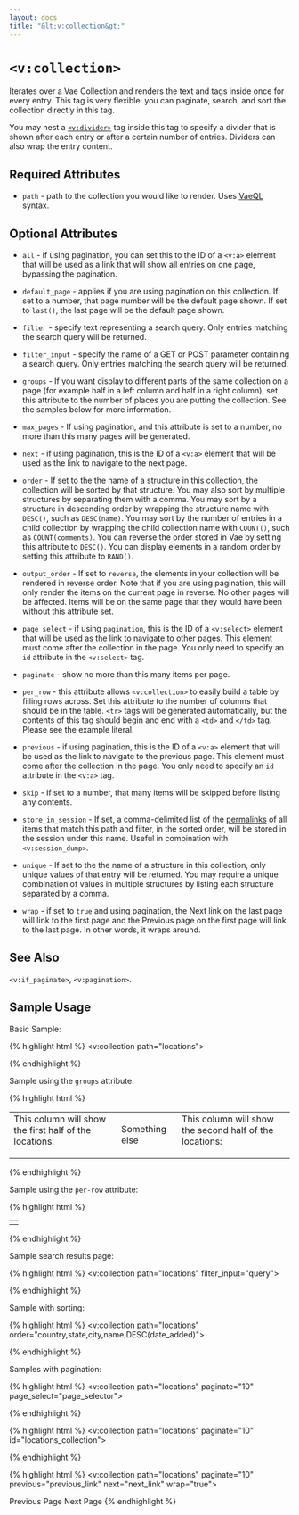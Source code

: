```yaml
---
layout: docs
title: "&lt;v:collection&gt;"
---
```


# `<v:collection>`

Iterates over a Vae Collection and renders the text and tags inside once
for every entry. This tag is very flexible: you can paginate, search,
and sort the collection directly in this tag.

You may nest a [`<v:divider>`](/v_divider/) tag inside this tag to
specify a divider that is shown after each entry or after a certain
number of entries. Dividers can also wrap the entry content.

## Required Attributes

-   `path` - path to the collection you would like to render. Uses
    [VaeQL](/vaeql/) syntax.

## Optional Attributes

-   `all` - if using pagination, you can set this to the ID of a `<v:a>`
    element that will be used as a link that will show all entries on
    one page, bypassing the pagination.

-   `default_page` - applies if you are using pagination on
    this collection. If set to a number, that page number will be the
    default page shown. If set to `last()`, the last page will be the
    default page shown.

-   `filter` - specify text representing a search query. Only entries
    matching the search query will be returned.

-   `filter_input` - specify the name of a GET or POST parameter
    containing a search query. Only entries matching the search query
    will be returned.

-   `groups` - If you want display to different parts of the same
    collection on a page (for example half in a left column and half in
    a right column), set this attribute to the number of places you are
    putting the collection. See the samples below for more information.

-   `max_pages` - If using pagination, and this attribute is set to a
    number, no more than this many pages will be generated.

-   `next` - if using pagination, this is the ID of a `<v:a>` element
    that will be used as the link to navigate to the next page.

-   `order` - If set to the the name of a structure in this collection,
    the collection will be sorted by that structure. You may also sort
    by multiple structures by separating them with a comma. You may sort
    by a structure in descending order by wrapping the structure name
    with `DESC()`, such as `DESC(name)`. You may sort by the number of
    entries in a child collection by wrapping the child collection name
    with `COUNT()`, such as `COUNT(comments)`. You can reverse the order
    stored in Vae by setting this attribute to `DESC()`. You can display
    elements in a random order by setting this attribute to `RAND()`.

-   `output_order` - If set to `reverse`, the elements in your
    collection will be rendered in reverse order. Note that if you are
    using pagination, this will only render the items on the current
    page in reverse. No other pages will be affected. Items will be on
    the same page that they would have been without this attribute set.

-   `page_select` - if using `pagination`, this is the ID of a
    `<v:select>` element that will be used as the link to navigate to
    other pages. This element must come after the collection in
    the page. You only need to specify an `id` attribute in the
    `<v:select>` tag.

-   `paginate` - show no more than this many items per page.

-   `per_row` - this attribute allows `<v:collection>` to easily build a
    table by filling rows across. Set this attribute to the number of
    columns that should be in the table. `<tr>` tags will be generated
    automatically, but the contents of this tag should begin and end
    with a `<td>` and `</td>` tag. Please see the example literal.

-   `previous` - if using pagination, this is the ID of a `<v:a>`
    element that will be used as the link to navigate to the
    previous page. This element must come after the collection in
    the page. You only need to specify an `id` attribute in the
    `<v:a>` tag.

-   `skip` - if set to a number, that many items will be skipped before
    listing any contents.

-   `store_in_session` - If set, a comma-delimited list of the
    [permalinks](/permalinks/) of all items that match this path and
    filter, in the sorted order, will be stored in the session under
    this name. Useful in combination with `<v:session_dump>`.

-   `unique` - If set to the the name of a structure in this collection,
    only unique values of that entry will be returned. You may require a
    unique combination of values in multiple structures by listing each
    structure separated by a comma.

-   `wrap` - if set to `true` and using pagination, the Next link on the
    last page will link to the first page and the Previous page on the
    first page will link to the last page. In other words, it
    wraps around.

## See Also

`<v:if_paginate>`, `<v:pagination>`.

## Sample Usage

Basic Sample:

{% highlight html %}
<v:collection path="locations">
 <p><v:text path="name" /></p>
</v:collection>
{% endhighlight %}

Sample using the `groups` attribute:

{% highlight html %}
<table>
 <tr> 
 <td>
  This column will show the first half of the locations:
  <v:collection path="locations" groups="2">
   <p><v:text path="name" /></p>
  </v:collection>
 </td>
 <td>Something else</td>
 <td>
  This column will show the second half of the locations:
  <v:collection path="locations" groups="2">
   <p><v:text path="name" /></p>
  </v:collection>
  </td>
 </tr>
</table>
{% endhighlight %}

Sample using the `per-row` attribute:

{% highlight html %}
<table>
 <v:collection path="locations" per-row="3">
  <td><v:text path="name" /></td>
 </v:collection>
</table>
{% endhighlight %}

Sample search results page:

{% highlight html %}
<v:collection path="locations" filter_input="query">
 <p><v:text path="name" /></p>
</v:collection>
{% endhighlight %}

Sample with sorting:

{% highlight html %}
<v:collection path="locations" order="country,state,city,name,DESC(date_added)">
 <p><v:text path="name" /></p>
</v:collection>
{% endhighlight %}

Samples with pagination:

{% highlight html %}
<v:collection path="locations" paginate="10" page_select="page_selector">
 <p><v:text path="name" /></p>
</v:collection>
<v:select id="page_selector" />
{% endhighlight %}

{% highlight html %}
<v:collection path="locations" paginate="10" id="locations_collection">
 <p><v:text path="name" /></p>
</v:collection>
<v:pagination collection="locations_collection"  />
{% endhighlight %}

{% highlight html %}
<v:collection path="locations" paginate="10" previous="previous_link" next="next_link" wrap="true">
 <p><v:text path="name" /></p>
</v:collection>
<v:a id="previous_link">Previous Page</v:a>
<v:a id="next_link">Next Page</v:a>
{% endhighlight %}
